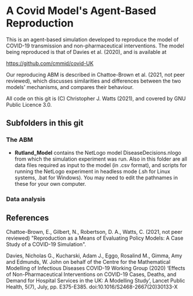 # A Covid Model's Agent-Based Reproduction

This is an agent-based simulation developed to reproduce the model of COVID-19 transmission and non-pharmaceutical interventions. The model being reproduced is that of Davies et al. (2020), and is available at

https://github.com/cmmid/covid-UK 

Our reproducing ABM is described in Chattoe-Brown et al. (2021, not peer reviewed), which discusses similarities and differences between the two models' mechanisms, and compares their behaviour.

All code on this git is (C) Christopher J. Watts (2021), and covered by GNU Public Licence 3.0.

## Subfolders in this git

### The ABM

* ____Rutland_Model____ contains the NetLogo model DiseaseDecisions.nlogo from which the simulation experiment was run. Also in this folder are all data files required as input to the model (in .csv format), and scripts for running the NetLogo experiment in headless mode (.sh for Linux systems, .bat for Windows). You may need to edit the pathnames in these for your own computer.

### Data analysis

## References

Chattoe-Brown, E., Gilbert, N., Robertson, D. A., Watts, C. (2021, not peer reviewed) "Reproduction as a Means of Evaluating Policy Models: A Case Study of a COVID-19 Simulation".

Davies, Nicholas G., Kucharski, Adam J., Eggo, Rosalind M., Gimma, Amy and Edmunds, W. John on behalf of the Centre for the Mathematical Modelling of Infectious Diseases COVID-19 Working Group (2020) ‘Effects of Non-Pharmaceutical Interventions on COVID-19 Cases, Deaths, and Demand for Hospital Services in the UK: A Modelling Study’, Lancet Public Health, 5(7), July, pp. E375-E385. doi:10.1016/S2468-2667(20)30133-X

